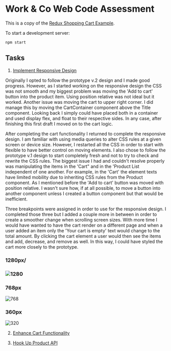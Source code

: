 # Work & Co Web Code Assessment

This is a copy of the [Redux Shopping Cart Example](https://github.com/reactjs/redux/tree/master/examples/shopping-cart).

To start a development server:

```
npm start
```

## Tasks

1. [Implement Responsive Design](/tasks/01-responsive-design.md)

Originally I opted to follow the prototype v.2  design and I made good progress. However, as I started working on the responsive design the CSS was not smooth and my biggest problem was moving the 'Add to cart' button into the product item. Using position relative was not ideal but it worked. Another issue was moving the cart to upper right corner. I did manage this by moving the CartContainer component above the Title component. Looking back I simply could have placed both in a container and used display flex, and float to their respective sides. In any case, after finishing this first draft I moved on to the cart logic.
  
After completing the cart functionality I returned to complete the responsive design. I am familiar with using media queries to alter CSS rules at a given screen or device size. However, I restarted all the CSS in order to start with flexible to have better control on moving elements. I also chose to follow the prototype v.1 design to start completely fresh and not to try to check and rewrite the CSS rules. The biggest issue I had and couldn't resolve properly was manipulating the items in the 'Cart" and in the 'Product List independent of one another. For example, in the 'Cart' the element texts have limited mobility due to inheriting CSS rules from the Product component. As I mentioned before the 'Add to cart' button was moved with position relative. I wasn't sure how, if at all possible, to move a button into another component unless I created a button component but that would be inefficient.

Three breakpoints were assigned in order to use for the responsive design. I completed those three but I added a couple more in between in order to create a smoother change when scrolling screen sizes. With more time I would have wanted to have the cart render on a different page and when a user added an item only the 'Your cart is empty' text would change to the total amount. By clicking the cart element a user would then see the items and add, decrease, and remove as well. In this way, I could have styled the cart more closely to the prototype.

<h3>1280px/<h3> 
  
![1280](https://user-images.githubusercontent.com/32649354/53599781-db130e80-3b5c-11e9-899d-e99eab064b55.png)

<h3>768px</h3>

![768](https://user-images.githubusercontent.com/32649354/53599837-00a01800-3b5d-11e9-8c91-0ba74a950155.png)

<h3>360px</h3> 

![320](https://user-images.githubusercontent.com/32649354/53599881-157cab80-3b5d-11e9-86f2-93591a47f958.png)

2. [Enhance Cart Functionality](/tasks/02-cart-enhancements.md)

3. [Hook Up Product API](/tasks/03-product-api.md)


